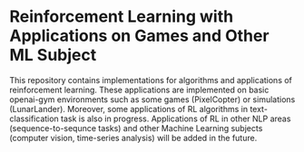 # Reinforcement Learning with Applications on Games and Other ML Subject
This repository contains implementations for algorithms and applications of reinforcement learning. These applications are implemented on basic openai-gym environments such as some games (PixelCopter) or simulations (LunarLander).
Moreover, some applications of RL algorithms in text-classification task is also in progress. Applications of RL in other NLP areas (sequence-to-sequnce tasks) and other Machine Learning subjects (computer vision, time-series analysis) will be added in the future.
